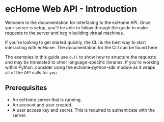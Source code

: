 # ecHome Web API - Introduction

Welcome to the documentation for interfacing to the ecHome API. Once your server is setup, you'll be able to follow through the guide to make requests to the server and begin building virtual machines.

If you're looking to get started quickly, the CLI is the best way to start interacting with ecHome. The documentation for the CLI can be found here.

The examples in this guide use `curl` to show how to structure the requests and may be translated to other language-specific libraries. If you're working within Python, consider using the echome-python-sdk module as it wraps all of the API calls for you.

## Prerequisites

- An ecHome server that is running.
- An account and user created.
- A user access key and secret. This is required to authenticate with the server.
